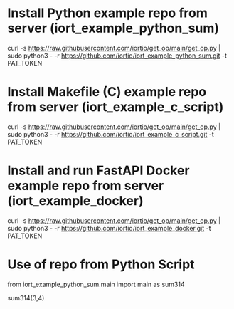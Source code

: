 # Install Python example repo from server (iort_example_python_sum)
 curl -s https://raw.githubusercontent.com/iortio/get_op/main/get_op.py | sudo python3 - -r https://github.com/iortio/iort_example_python_sum.git -t PAT_TOKEN

# Install Makefile (C) example repo from server (iort_example_c_script)
 curl -s https://raw.githubusercontent.com/iortio/get_op/main/get_op.py | sudo python3 - -r https://github.com/iortio/iort_example_c_script.git -t PAT_TOKEN

# Install and run FastAPI Docker example repo from server (iort_example_docker)
 curl -s https://raw.githubusercontent.com/iortio/get_op/main/get_op.py | sudo python3 - -r https://github.com/iortio/iort_example_docker.git -t PAT_TOKEN


# Use of repo from Python Script

 from iort_example_python_sum.main import main as sum314

 sum314(3,4)
